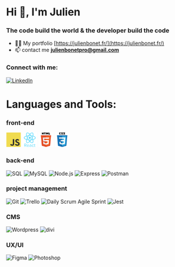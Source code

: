 
# Hi 👋, I'm Julien
### The code build the world & the developer build the code

- 👨‍💻 My portfolio [https://julienbonet.fr/](https://julienbonet.fr/)
- 📫 contact me **julienbonetpro@gmail.com**

### Connect with me:
<p align="left">
  <a href="https://linkedin.com/in/julien-bonet/" target="_blank">
    <img src="https://raw.githubusercontent.com/rahuldkjain/github-profile-readme-generator/master/src/images/icons/Social/linked-in-alt.svg" alt="LinkedIn" width="30" height="30"/>
  </a>
</p>

# Languages and Tools:

### front-end
<p align="left">
  <img src="https://raw.githubusercontent.com/devicons/devicon/master/icons/javascript/javascript-original.svg" alt="JavaScript" width="40" height="40"/>
  <img src="https://raw.githubusercontent.com/devicons/devicon/master/icons/react/react-original-wordmark.svg" alt="React" width="40" height="40"/>
  <img src="https://raw.githubusercontent.com/devicons/devicon/master/icons/html5/html5-original-wordmark.svg" alt="HTML5" width="40" height="40"/>
  <img src="https://raw.githubusercontent.com/devicons/devicon/master/icons/css3/css3-original-wordmark.svg" alt="CSS3" width="40" height="40"/>
</p>

### back-end
<p align="left">
  <img src="https://icon.icepanel.io/Technology/svg/SQL-Developer.svg" alt="SQL" width="40" height="40"/>
  <img src="https://icon.icepanel.io/Technology/svg/MySQL.svg" alt="MySQL" width="40" height="40"/>
  <img src="https://icon.icepanel.io/Technology/svg/Node.js.svg" alt="Node.js" width="40" height="40"/>
  <img   src="https://camo.githubusercontent.com/8a0d9e84de100434d80c53053756820638ee74dc884c9b308d5d62b1df10f424/68747470733a2f2f6968312e726564627562626c652e6e65742f696d6167652e3433383930383234342e363134342f73742c736d616c6c2c353037783530372d7061642c363030783630302c6638663866382e75322e6a7067" alt="Express" width="40" height="40"/>
    <img src="https://www.vectorlogo.zone/logos/getpostman/getpostman-icon.svg" alt="Postman" width="40" height="40"/>
</p>

### project management
<p align="left">
  <img src="https://www.vectorlogo.zone/logos/git-scm/git-scm-icon.svg" alt="Git" width="40" height="40"/>
  <img src="https://icon.icepanel.io/Technology/svg/Trello.svg" alt="Trello" width="40" height="40"/>
  <img src="https://www.pngkey.com/png/detail/223-2233365_daily-scrum-agile-sprint-logo-sprint-scrum.png" alt="Daily Scrum Agile Sprint" width="40" height="40"/>
  <img src="https://www.vectorlogo.zone/logos/jestjsio/jestjsio-icon.svg" alt="Jest" width="40" height="40"/>
</p>

### CMS
<p align="left">
  <img src="https://camo.githubusercontent.com/87369abc03ef396d3b391e71688e3f4311c03bb9501479acbaff341eadb07c7b/68747470733a2f2f7777772e766563746f726c6f676f2e7a6f6e652f6c6f676f732f776f726470726573732f776f726470726573732d69636f6e2e737667" alt="Wordpress" width="40" height="40"/>  
  <img src="https://www.liblogo.com/img-logo/sml/di2656d517-divi-logo-divi-theme-logo-plansource.webp" alt="divi" width="40" height="40"/>
</p>

### UX/UI
<p align="left">
  <img src="https://www.vectorlogo.zone/logos/figma/figma-icon.svg" alt="Figma" width="40" height="40"/>  
  <img src="https://icon.icepanel.io/Technology/svg/Adobe-Photoshop.svg" alt="Photoshop" width="40" height="40"/>
</p>

